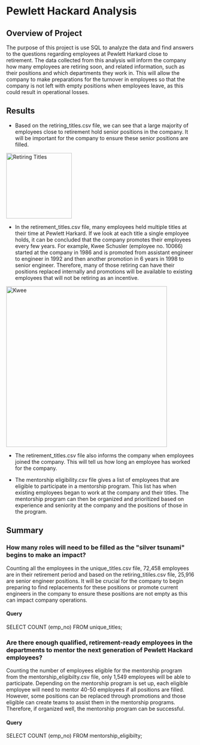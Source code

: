 # Pewlett Hackard Analysis

## Overview of Project

The purpose of this project is use SQL to analyze the data and find answers to the questions regarding employees at Pewlett Harkard close to retirement. The data collected from this analysis will inform the company how many employees are retiring soon, and related information, such as their positions and which departments they work in. This will allow the company to make preparations for the turnover in employees so that the company is not left with empty positions when employees leave, as this could result in operational losses. 

## Results

- Based on the retiring_titles.csv file, we can see that a large majority of employees close to retirement hold senior positions in the company. It will be important for the company to ensure these senior positions are filled. 

<img width="175" alt="Retiring Titles" src="https://user-images.githubusercontent.com/100614930/165017900-6576ad54-dfa6-4652-9bdc-c6acf8996fa0.png">

- In the retirement_titles.csv file, many employees held multiple titles at their time at Pewlett Harkard. If we look at each title a single employee holds, it can be concluded that the company promotes their employees every few years. For example, Kwee Schusler (employee no. 10066) started at the company in 1986  and is promoted from assistant engineer to engineer in 1992 and then another promotion in 6 years in 1998 to senior engineer. Therefore, many of those retiring can have their positions replaced internally and promotions will be available to existing employees that will not be retiring as an incentive. 

<img width="429" alt="Kwee" src="https://user-images.githubusercontent.com/100614930/165017958-dd5d8f83-ffc0-404c-9abb-ce56399c74d5.png">

- The retirement_titles.csv file also informs the company when employees joined the company. This will tell us how long an employee has worked for the company.

- The mentorship eligibility.csv file gives a list of employees that are eligible to participate in a mentorship program. This list has when existing employees began to work at the company and their titles. The mentorship program can then be organized and prioritized based on experience and seniority at the company and the positions of those in the program.

## Summary

### How many roles will need to be filled as the "silver tsunami" begins to make an impact?

Counting all the employees in the unique_titles.csv file, 72,458 employees are in their retirement period and based on the retiring_titiles.csv file, 25,916 are senior engineer positions. It will be crucial for the company to begin preparing to find replacements for these positions or promote current engineers in the company to ensure these positions are not empty as this can impact company operations. 

#### Query
SELECT COUNT (emp_no)
FROM unique_titles;

### Are there enough qualified, retirement-ready employees in the departments to mentor the next generation of Pewlett Hackard employees?

Counting the number of employees eligible for the mentorship program from the mentorship_eligibilty.csv file, only 1,549 employees will be able to participate. Depending on the mentorship program is set up, each eligible employee will need to mentor 40-50 employees if all positions are filled. However, some positions can be replaced through promotions and those eligible can create teams to assist them in the mentorship programs. Therefore, if organized well, the mentorship program can be successful. 

#### Query
SELECT COUNT (emp_no)
FROM mentorship_eligibilty;
